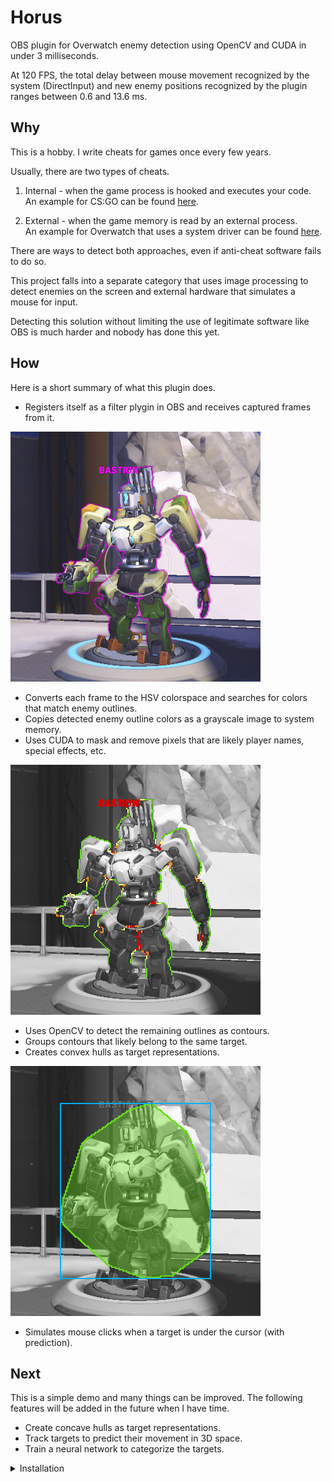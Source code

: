 # Horus
OBS plugin for Overwatch enemy detection using OpenCV and CUDA in under 3 milliseconds.

At 120 FPS, the total delay between mouse movement recognized by the system (DirectInput)
and new enemy positions recognized by the plugin ranges between 0.6 and 13.6 ms.

## Why
This is a hobby. I write cheats for games once every few years.

Usually, there are two types of cheats.

1. Internal - when the game process is hooked and executes your code.<br/>
   An example for CS:GO can be found [here](https://github.com/qis/jeeves).

2. External - when the game memory is read by an external process.<br/>
   An example for Overwatch that uses a system driver can be found
   [here](https://github.com/qis/overwatch).

There are ways to detect both approaches, even if anti-cheat software fails to do so.

This project falls into a separate category that uses image processing to detect enemies on
the screen and external hardware that simulates a mouse for input.

Detecting this solution without limiting the use of legitimate software like OBS is much
harder and nobody has done this yet.

## How
Here is a short summary of what this plugin does.

* Registers itself as a filter plygin in OBS and receives captured frames from it.

![Scan](res/images/scan.png "Scan")

* Converts each frame to the HSV colorspace and searches for colors that match enemy outlines.
* Copies detected enemy outline colors as a grayscale image to system memory.
* Uses CUDA to mask and remove pixels that are likely player names, special effects, etc.

![Mask](res/images/mask.png "Mask")

* Uses OpenCV to detect the remaining outlines as contours.
* Groups contours that likely belong to the same target.
* Creates convex hulls as target representations.

![Target](res/images/target.png "Target")

* Simulates mouse clicks when a target is under the cursor (with prediction).

## Next
This is a simple demo and many things can be improved. The following features will be added
in the future when I have time.

* Create concave hulls as target representations.
* Track targets to predict their movement in 3D space.
* Train a neural network to categorize the targets.

<details>
<summary>Installation</summary>

This repository exists for demonstration purposes only. Instructions are for the author's convenience.

1. Install [OBS-Studio][obs] to `C:\OBS`.
2. Extract [OBS-Studio][obs] source code to `C:\OBS\src`.
3. Install [Python 3][py3] to `C:\Python`.
4. Install [CUDA Toolkit][cuda] to `C:\CUDA`.
5. Clone this repository to `C:\OBS\horus`.

```cmd
git clone git@github.com:qis/horus C:/OBS/horus
cd C:\OBS\horus
git submodule update --init --depth 1
```

6. Install dependencies using [Conan][conan].

<!--
* Set the system environment variable `CONAN_USER_HOME_SHORT` to `None`.
* Upgrade pip with `python -m pip install --upgrade pip`.
* Upgrade conan with `pip install conan --upgrade`.
-->

```cmd
cd C:\OBS\horus
conan install . -if third_party -pr conan.profile
```

7. Build [OpenCV][opencv] in `x64 Native Tools Command Prompt for VS 2022`.

```cmd
cd C:\OBS\horus\third_party\opencv
cmake -B build --preset default
cmake --build build --target install
copy release\x64\vc17\bin\opencv_world470.dll C:\OBS\obs-plugins\64bit\
```

9. Configure [OBS-Studio][obs] and Overwatch according to [settings.md](settings.md).

</details>

[obs]: https://github.com/obsproject/obs-studio/releases/tag/27.2.4
[py3]: https://www.python.org/downloads/windows/
[cuda]: https://developer.nvidia.com/cuda-downloads
[conan]: https://conan.io/center/
[opencv]: https://github.com/opencv/opencv/releases
